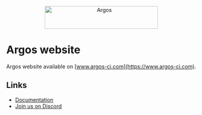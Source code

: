 <p align="center">
  <a href="https://argos-ci.com/?utm_source=github&utm_medium=logo" target="_blank">
    <img src="https://raw.githubusercontent.com/argos-ci/argos/main/resources/logos/logo-github-readme.png" alt="Argos" width="300" height="61">
  </a>
</p>

# Argos website

Argos website available on [www.argos-ci.com](https://www.argos-ci.com).

## Links

- [Documentation](https://docs.argos-ci.com)
- [Join us on Discord](https://discord.gg/pK79sv85Vg)
